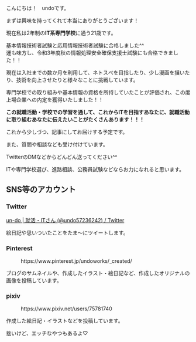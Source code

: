 <!-- wp:paragraph -->
<p>こんにちは！　undoです。</p>
<!-- /wp:paragraph -->

<!-- wp:paragraph -->
<p>まずは興味を持ってくれて本当にありがとうございます！</p>
<!-- /wp:paragraph -->

<!-- wp:paragraph -->
<p>現在私は2年制の<strong>IT系専門学校</strong>に通う21歳です。</p>
<!-- /wp:paragraph -->

<!-- wp:paragraph -->
<p><span class="red">基本情報技術者試験</span>と<span class="red">応用情報技術者試験</span>に<span class="red">合格</span>しました^^<br>運も味方し、令和3年度秋の<span class="bold-red">情報処理安全確保支援士試験</span>にも合格できました！！</p>
<!-- /wp:paragraph -->

<!-- wp:paragraph -->
<p>現在は入社までの数か月を利用して、ネトスぺを目指したり、少し漫画を描いたり、技術を向上させたりと様々なことに挑戦しています。</p>
<!-- /wp:paragraph -->

<!-- wp:paragraph -->
<p>専門学校での取り組みや基本情報の資格を所持していたことが評価され、この度<span class="red">上場企業</span>への<span class="red">内定</span>を獲得いたしました！！</p>
<!-- /wp:paragraph -->

<!-- wp:paragraph -->
<p><span class="marker-under-red"><strong>この就職活動・学校での学習を通して、これからITを目指すあなたに、就職活動に取り組むあなたに伝えたいことがたくさんあります！！！</strong></span></p>
<!-- /wp:paragraph -->

<!-- wp:paragraph -->
<p>これから少しづつ、記事にしてお届けする予定です。</p>
<!-- /wp:paragraph -->

<!-- wp:paragraph -->
<p>また、<span class="blue">質問</span>や<span class="blue">相談</span>なども受け付けています。</p>
<!-- /wp:paragraph -->

<!-- wp:paragraph -->
<p>TwitterのDMなどからどんどん送ってください^^</p>
<!-- /wp:paragraph -->

<!-- wp:paragraph -->
<p><span class="bold-green">IT</span>や<span class="bold-green">専門学校選び</span>、<span class="bold-green">進路相談</span>、<span class="bold-green">公務員試験</span>などならお力になれると思います。</p>
<!-- /wp:paragraph -->

<!-- wp:heading -->
<h2 id="sns等のアカウント">SNS等のアカウント</h2>
<!-- /wp:heading -->

<!-- wp:heading {"level":3} -->
<h3 id="twitter">Twitter</h3>
<!-- /wp:heading -->

<!-- wp:paragraph -->
<p><a href="https://twitter.com/undo57236242">un-do | 就活・ITさん (@undo57236242) / Twitter</a></p>
<!-- /wp:paragraph -->

<!-- wp:paragraph -->
<p>絵日記や思いついたことをたま～にツイートします。</p>
<!-- /wp:paragraph -->

<!-- wp:heading {"level":3} -->
<h3 id="pinterest">Pinterest</h3>
<!-- /wp:heading -->

<!-- wp:embed {"url":"https://www.pinterest.jp/undoworks/_created/"} -->
<figure class="wp-block-embed"><div class="wp-block-embed__wrapper">
https://www.pinterest.jp/undoworks/_created/
</div></figure>
<!-- /wp:embed -->

<!-- wp:paragraph -->
<p>ブログのサムネイルや、作成したイラスト・絵日記など、作成したオリジナルの画像を投稿しています。</p>
<!-- /wp:paragraph -->

<!-- wp:heading {"level":3} -->
<h3 id="pixiv">pixiv</h3>
<!-- /wp:heading -->

<!-- wp:embed {"url":"https://www.pixiv.net/users/75781740"} -->
<figure class="wp-block-embed"><div class="wp-block-embed__wrapper">
https://www.pixiv.net/users/75781740
</div></figure>
<!-- /wp:embed -->

<!-- wp:paragraph -->
<p>作成した絵日記・イラストなどを投稿しています。</p>
<!-- /wp:paragraph -->

<!-- wp:paragraph -->
<p>拙いけど、エッチなやつもあるよ♡</p>
<!-- /wp:paragraph -->
